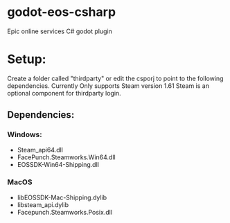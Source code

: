 # godot-eos-csharp
Epic online services C# godot plugin
# Setup:
Create a folder called "thirdparty" or edit the csporj to point to the following dependencies. Currently Only supports 
Steam version 1.61
Steam is an optional component for thirdparty login.
## Dependencies: 
 ### Windows:
 - Steam_api64.dll
 - FacePunch.Steamworks.Win64.dll
 - EOSSDK-Win64-Shipping.dll
### MacOS
- libEOSSDK-Mac-Shipping.dylib
- libsteam_api.dylib
- Facepunch.Steamworks.Posix.dll
